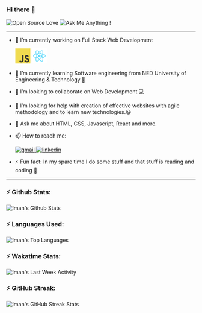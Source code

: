 ### Hi there 👋

![Open Source Love](https://badges.frapsoft.com/os/v2/open-source-150x25.png?v=103)
![Ask Me Anything !](https://img.shields.io/badge/Ask%20me-anything-1abc9c.svg)

<hr style="height: 1px;">

- 🔭 I’m currently working on Full Stack Web Development

   <span>
  <img width="40px" height="40px" src="https://raw.githubusercontent.com/github/explore/80688e429a7d4ef2fca1e82350fe8e3517d3494d/topics/javascript/javascript.png" alt="javascript"/>
   </span>
   <span>
  <img width="40px" height="40px" src="https://raw.githubusercontent.com/github/explore/80688e429a7d4ef2fca1e82350fe8e3517d3494d/topics/react/react.png" alt="react"/>
   </span>
 

- 🌱 I’m currently learning Software engineering from NED University of Engineering & Technology :beginner:

- 👯 I’m looking to collaborate on Web Development :computer:

- 🤔 I’m looking for help with creation of effective websites with agile methodology and to learn new technologies.😃

- 💬 Ask me about HTML, CSS, Javascript, React and more. 

- 📫 How to reach me: 

    <a href="mailto:imannaqvi2000@gmail.com" target="_blank" rel="nofollow noopener noreferrer">
       <img alt="gmail" src="https://img.shields.io/badge/gmail-%23D14836.svg?&style=for-the-badge&logo=Gmail&logoColor=white"/>
       </a>
       <a href="https://www.linkedin.com/in/syeda-iman-sarwar-6729a7196/" target="_blank" rel="nofollow noopener noreferrer">
       <img alt="linkedin" src="https://img.shields.io/badge/linkedin-%230077B5.svg?&style=for-the-badge&logo=linkedIn&logoColor=white"/>
     </a>

- ⚡ Fun fact: In my spare time I do some stuff and that stuff is reading and coding :notebook_with_decorative_cover:

- ---

<div>

<strong>

### ⚡ Github Stats:

</strong>

<img align="center" alt="Iman's Github Stats" src="https://github-readme-stats.vercel.app/api?username=imansarwar&show_icons=true&count_private=true&include_all_commits=true&hide_border=true&theme=gotham" /></div>

<div>
<strong>

### ⚡ Languages Used:

</strong>

<img align="center" alt="Iman's Top Languages" src="https://github-readme-stats.vercel.app/api/top-langs/?username=imansarwar&hide_border=true&layout=compact&theme=gotham" /></div>

<div>
<strong>

### ⚡ Wakatime Stats:

</strong>

<img align="center" alt="Iman's Last Week Activity" src="https://github-readme-stats.vercel.app/api/wakatime?username=imansarwar&hide_border=true&theme=gotham" /></div>

<div>
<strong>

### ⚡ GitHub Streak:

</strong>

<img align="center" alt="Iman's GitHub Streak Stats" src="https://github-readme-streak-stats.herokuapp.com/?user=imansarwar&show_icons=true&locale=en&layout=demo&theme=gotham&hide_border=true" /></div>

<!---[![Anurag's github stats](https://github-readme-stats.vercel.app/api?username=imansarwar&count_private=true&show_icons=true)](https://github.com/anuraghazra/github-readme-stats)
[![Anurag's github stats](https://github-readme-stats.vercel.app/api/top-langs/?username=imansarwar&count_private=true&show_icons=true)](https://github.com/anuraghazra/github-readme-stats)---> 

